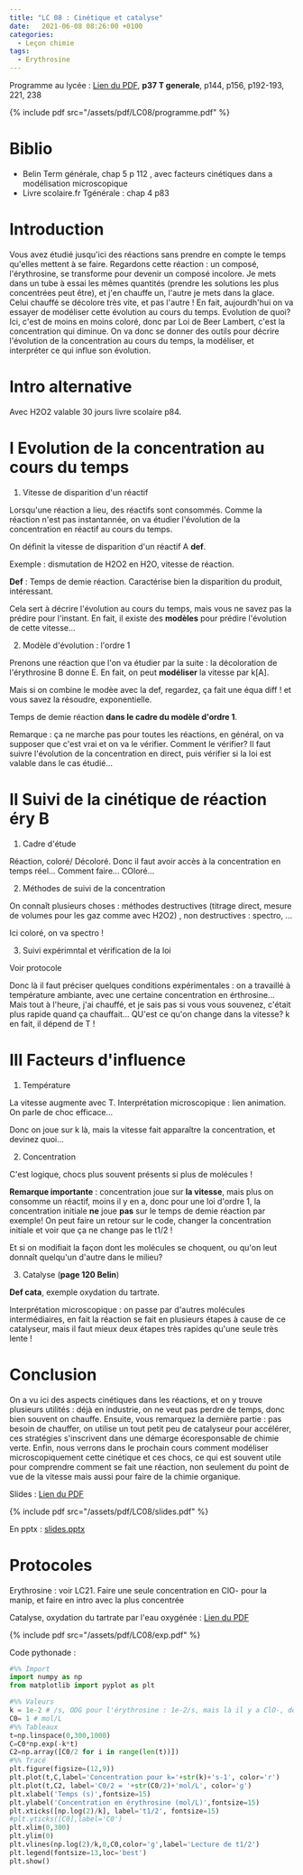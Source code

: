 ```yaml
---
title: "LC 08 : Cinétique et catalyse"
date:   2021-06-08 08:26:00 +0100
categories:
  - Leçon chimie
tags:
  - Erythrosine
---
```

Programme au lycée : [Lien du PDF](/assets/pdf/LC08/programme.pdf), **p37 T generale**, p144, p156, p192-193, 221, 238

{% include pdf src="/assets/pdf/LC08/programme.pdf" %}

# Biblio
- Belin Term générale, chap 5 p 112 , avec facteurs cinétiques dans a modélisation microscopique
- Livre scolaire.fr Tgénérale : chap 4 p83

# Introduction
Vous avez étudié jusqu'ici des réactions sans prendre en compte le temps qu'elles mettent à se faire. Regardons cette réaction : un composé, l'érythrosine, se transforme pour devenir un composé incolore. Je mets dans un tube à essai les mêmes quantités (prendre les solutions les plus concentrées peut être), et j'en chauffe un, l'autre je mets dans la glace. Celui chauffé se décolore très vite, et pas l'autre ! En fait, aujourdh'hui on va essayer de modéliser cette évolution au cours du temps. Evolution de quoi? Ici, c'est de moins en moins coloré, donc par Loi de Beer Lambert, c'est la concentration qui diminue. On va donc se donner des outils pour décrire l'évolution de la concentration au cours du temps, la modéliser, et interpréter ce qui influe son évolution.

# Intro alternative
Avec H2O2 valable 30 jours livre scolaire p84.

# I Evolution de la concentration au cours du temps
1) Vitesse de disparition d'un réactif

Lorsqu'une réaction a lieu, des réactifs sont consommés. Comme la réaction n'est pas instantannée, on va étudier l'évolution de la concentration en réactif au cours du temps. 

On définit la vitesse de disparition d'un réactif A **def**.

Exemple : dismutation de H2O2 en H2O, vitesse de réaction.

**Def** : Temps de demie réaction. Caractérise bien la disparition du produit, intéressant.

Cela sert à décrire l'évolution au cours du temps, mais vous ne savez pas la prédire pour l'instant. En fait, il existe des **modèles** pour prédire l'évolution de cette vitesse...

2) Modèle d'évolution : l'ordre 1

Prenons une réaction que l'on va étudier par la suite : la décoloration de l'érythrosine B donne E. En fait, on peut **modéliser** la vitesse par k[A]. 

Mais si on combine le modèe avec la def, regardez, ça fait une équa diff ! et vous savez la résoudre, exponentielle. 

Temps de demie réaction **dans le cadre du modèle d'ordre 1**.

Remarque : ça ne marche pas pour toutes les réactions, en général, on va supposer que c'est vrai et on va le vérifier. Comment le vérifier? Il faut suivre l'évolution de la concentration en direct, puis vérifier si la loi est valable dans le cas étudié...

# II Suivi de la cinétique de réaction éry B
1) Cadre d'étude

Réaction, coloré/ Décoloré. Donc il faut avoir accès à la concentration en temps réel... Comment faire... COloré...

2) Méthodes de suivi de la concentration

On connaît plusieurs choses : méthodes destructives (titrage direct, mesure de volumes pour les gaz comme avec H2O2) , non destructives : spectro, ...

Ici coloré, on va spectro ! 

3) Suivi expérimntal et vérification de la loi 

Voir protocole

Donc là il faut préciser quelques conditions expérimentales : on a travaillé à température ambiante, avec une certaine concentration en érthrosine... Mais tout à l'heure, j'ai chauffé, et je sais pas si vous vous souvenez, c'était plus rapide quand ça chauffait... QU'est ce qu'on change dans la vitesse? k en fait, il dépend de T ! 

# III Facteurs d'influence
1) Température

La vitesse augmente avec T. Interprétation microscopique : lien animation. On parle de choc efficace...

Donc on joue sur k là, mais la vitesse fait apparaître la concentration, et devinez quoi...

2) Concentration

C'est logique, chocs plus souvent présents si plus de molécules ! 

**Remarque importante** : concentration joue sur **la vitesse**, mais plus on consomme un réactif, moins il y en a, donc pour une loi d'ordre 1, la concentration initiale **ne** joue **pas** sur le temps de demie réaction par exemple! On peut faire un retour sur le code, changer la concentration initiale et voir que ça ne change pas le t1/2 !

Et si on modifiait la façon dont les molécules se choquent, ou qu'on leut donnaît quelqu'un d'autre dans le milieu?

3) Catalyse (**page 120 Belin**)

**Def cata**, exemple oxydation du tartrate.

Interprétation microscopique : on passe par d'autres molécules intermédiaires, en fait la réaction se fait en plusieurs étapes à cause de ce catalyseur, mais il faut mieux deux étapes très rapides qu'une seule très lente ! 

# Conclusion
On a vu ici des aspects cinétiques dans les réactions, et on y trouve plusieurs utilités : déjà en industrie, on ne veut pas perdre de temps, donc bien souvent on chauffe. Ensuite, vous remarquez la dernière partie : pas besoin de chauffer, on utilise un tout petit peu de catalyseur pour accélérer, ces stratégies s'inscrivent dans une démarge écoresponsable de chimie verte. Enfin, nous verrons dans le prochain cours comment modéliser microscopiquement cette cinétique et ces chocs, ce qui est souvent utile pour comprendre comment se fait une réaction, non seulement du point de vue de la vitesse mais aussi pour faire de la chimie organique.

Slides : [Lien du PDF](/assets/pdf/LC08/slides.pdf)

{% include pdf src="/assets/pdf/LC08/slides.pdf" %}

En pptx : [slides.pptx](https://github.com/aure00/aure00.github.io/files/6631242/slides.pptx)

# Protocoles

Erythrosine : voir LC21. Faire une seule concentration en ClO- pour la manip, et faire en intro avec la plus concentrée

Catalyse, oxydation du tartrate par l'eau oxygénée : [Lien du PDF](/assets/pdf/LC08/exp.pdf)

{% include pdf src="/assets/pdf/LC08/exp.pdf" %}

Code pythonade : 
```python
#%% Import
import numpy as np
from matplotlib import pyplot as plt

#%% Valeurs
k = 1e-2 # /s, ODG pour l'érythrosine : 1e-2/s, mais là il y a ClO-, donc dans le cadre de cette leçon, on aura 1e-2 pour kapp
C0= 1 # mol/L
#%% Tableaux
t=np.linspace(0,300,1000)
C=C0*np.exp(-k*t)
C2=np.array([C0/2 for i in range(len(t))])
#%% Tracé
plt.figure(figsize=(12,9))
plt.plot(t,C,label='Concentration pour k='+str(k)+'s-1', color='r')
plt.plot(t,C2, label='C0/2 = '+str(C0/2)+'mol/L', color='g')
plt.xlabel('Temps (s)',fontsize=15)
plt.ylabel('Concentration en érythrosine (mol/L)',fontsize=15)
plt.xticks([np.log(2)/k], label='t1/2', fontsize=15)
#plt.yticks([C0],label='C0')
plt.xlim(0,300)
plt.ylim(0)
plt.vlines(np.log(2)/k,0,C0,color='g',label='Lecture de t1/2')
plt.legend(fontsize=13,loc='best')
plt.show()
```
